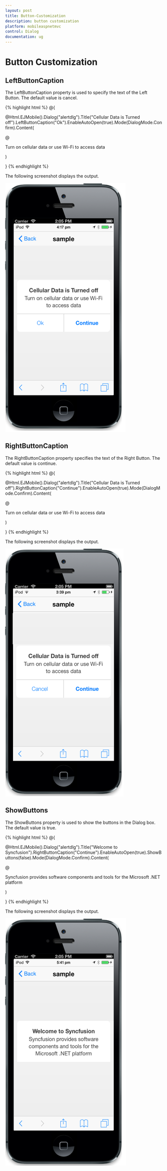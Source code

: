 ```yaml
---
layout: post
title: Button-Customization
description: button customization
platform: mobileaspnetmvc
control: Dialog
documentation: ug
---
```


# Button Customization

## LeftButtonCaption

The LeftButtonCaption property is used to specify the text of the Left Button. The default value is cancel.


{% highlight html %}
@{

@Html.EJMobile().Dialog("alertdlg").Title("Cellular Data is Turned off").LeftButtonCaption("Ok").EnableAutoOpen(true).Mode(DialogMode.Confirm).Content(

@<div>

Turn on cellular data or use Wi-Fi to access data

</div>)

}
{% endhighlight %}


The following screenshot displays the output.



![](Button-Customization_images/Button-Customization_img1.png)


## RightButtonCaption

The RightButtonCaption property specifies the text of the Right Button. The default value is continue.


{% highlight html %}
@{

@Html.EJMobile().Dialog("alertdlg").Title("Cellular Data is Turned off").RightButtonCaption("Continue").EnableAutoOpen(true).Mode(DialogMode.Confirm).Content(

@<div>

Turn on cellular data or use Wi-Fi to access data

</div>)

}
{% endhighlight %}


The following screenshot displays the output.

![](Button-Customization_images/Button-Customization_img2.png)


## ShowButtons                                

The ShowButtons property is used to show the buttons in the Dialog box. The default value is true.


{% highlight html %}
@{

@Html.EJMobile().Dialog("alertdlg").Title("Welcome to Syncfusion").RightButtonCaption("Continue").EnableAutoOpen(true).ShowButtons(false).Mode(DialogMode.Confirm).Content(

@<div>

Syncfusion provides software components and tools for the Microsoft .NET platform

</div>)

}
{% endhighlight %}


The following screenshot displays the output.

![](Button-Customization_images/Button-Customization_img3.png)



